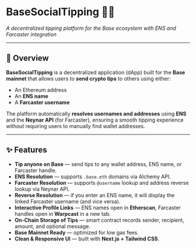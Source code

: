 # **BaseSocialTipping** 💙💸  
_A decentralized tipping platform for the Base ecosystem with ENS and Farcaster integration_  

---

## **📖 Overview**  
**BaseSocialTipping** is a decentralized application (dApp) built for the **Base mainnet** that allows users to **send crypto tips** to others using either:  
- An Ethereum address  
- An **ENS name**
- A **Farcaster username**  

The platform automatically **resolves usernames and addresses** using **ENS** and the **Neynar API** (for Farcaster), ensuring a smooth tipping experience without requiring users to manually find wallet addresses.  

---

## **✨ Features**
- **Tip anyone on Base** — send tips to any wallet address, ENS name, or Farcaster handle.
- **ENS Resolution** — supports `.base.eth` domains via Alchemy API.
- **Farcaster Resolution** — supports `@username` lookup and address reverse lookup via Neynar API.
- **Reverse Resolution** — if you enter an ENS name, it will display the linked Farcaster username (and vice versa).
- **Interactive Profile Links** — ENS names open in **Etherscan**, Farcaster handles open in **Warpcast** in a new tab.
- **On-Chain Storage of Tips** — smart contract records sender, recipient, amount, and optional message.
- **Base Mainnet Ready** — optimized for low gas fees.
- **Clean & Responsive UI** — built with **Next.js + Tailwind CSS**.
